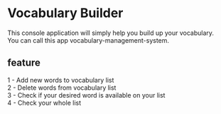 # Vocabulary Builder

This console application will simply help you build up your vocabulary.
<br/>
You can call this app vocabulary-management-system.

## feature

1 - Add new words to vocabulary list
<br/>
2 - Delete words from vocabulary list
<br/>
3 - Check if your desired word is available on your list
<br/>
4 - Check your whole list
<br/>
